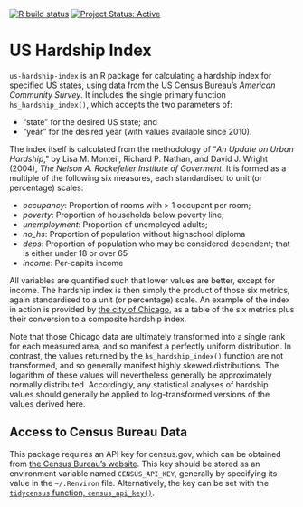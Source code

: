 <!-- README.md is generated from README.Rmd. Please edit that file -->

[![R build
status](https://github.com/UrbanAnalyst/us-hardship-index/workflows/R-CMD-check/badge.svg)](https://github.com/UrbanAnalyst/us-hardship-index/actions?query=workflow%3AR-CMD-check)
[![Project Status:
Active](https://www.repostatus.org/badges/latest/active.svg)](https://www.repostatus.org/#active)

# US Hardship Index

`us-hardship-index` is an R package for calculating a hardship index for
specified US states, using data from the US Census Bureau’s *American
Community Survey*. It includes the single primary function
`hs_hardship_index()`, which accepts the two parameters of:

- “state” for the desired US state; and
- “year” for the desired year (with values available since 2010).

The index itself is calculated from the methodology of “*An Update on
Urban Hardship*,” by Lisa M. Monteil, Richard P. Nathan, and David J.
Wright (2004), *The Nelson A. Rockefeller Institute of Goverment*. It is
formed as a multiple of the following six measures, each standardised to
unit (or percentage) scales:

- *occupancy*: Proportion of rooms with \> 1 occupant per room;
- *poverty*: Proportion of households below poverty line;
- *unemployment*: Proportion of unemployed adults;
- *no_hs*: Proportion of population without highschool diploma
- *deps*: Proportion of population who may be considered dependent; that
  is either under 18 or over 65
- *income*: Per-capita income

All variables are quantified such that lower values are better, except
for income. The hardship index is then simply the product of those six
metrics, again standardised to a unit (or percentage) scale. An example
of the index in action is provided by [the city of
Chicago](https://data.cityofchicago.org/Health-Human-Services/Census-Data-Selected-socioeconomic-indicators-in-C/kn9c-c2s2/data),
as a table of the six metrics plus their conversion to a composite
hardship index.

Note that those Chicago data are ultimately transformed into a single
rank for each measured area, and so manifest a perfectly uniform
distribution. In contrast, the values returned by the
`hs_hardship_index()` function are not transformed, and so generally
manifest highly skewed distributions. The logarithm of these values will
nevertheless generally be approximately normally distributed.
Accordingly, any statistical analyses of hardship values should
generally be applied to log-transformed versions of the values derived
here.

## Access to Census Bureau Data

This package requires an API key for census.gov, which can be obtained
from [the Census Bureau’s
website](https://api.census.gov/data/key_signup.html). This key should
be stored as an environment variable named `CENSUS_API_KEY`, generally
by specifying its value in the `~/.Renviron` file. Alternatively, the
key can be set with the [`tidycensus` function,
`census_api_key()`](https://walker-data.com/tidycensus/reference/census_api_key.html).
